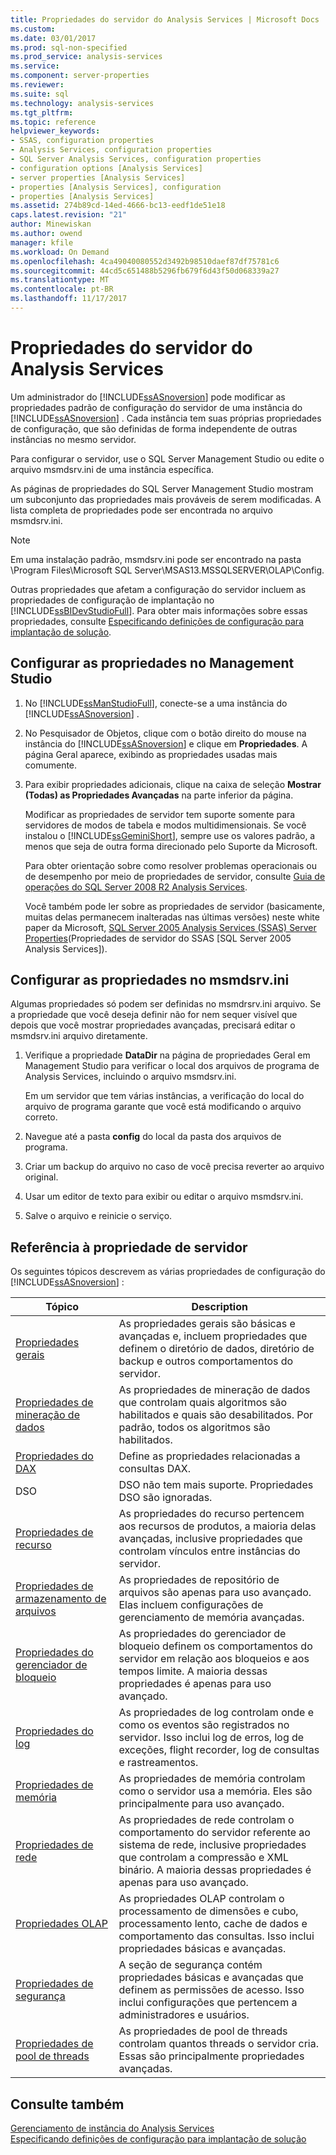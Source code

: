 ```yaml
---
title: Propriedades do servidor do Analysis Services | Microsoft Docs
ms.custom: 
ms.date: 03/01/2017
ms.prod: sql-non-specified
ms.prod_service: analysis-services
ms.service: 
ms.component: server-properties
ms.reviewer: 
ms.suite: sql
ms.technology: analysis-services
ms.tgt_pltfrm: 
ms.topic: reference
helpviewer_keywords:
- SSAS, configuration properties
- Analysis Services, configuration properties
- SQL Server Analysis Services, configuration properties
- configuration options [Analysis Services]
- server properties [Analysis Services]
- properties [Analysis Services], configuration
- properties [Analysis Services]
ms.assetid: 274b89cd-14ed-4666-bc13-eedf1de51e18
caps.latest.revision: "21"
author: Minewiskan
ms.author: owend
manager: kfile
ms.workload: On Demand
ms.openlocfilehash: 4ca49040080552d3492b98510daef87df75781c6
ms.sourcegitcommit: 44cd5c651488b5296fb679f6d43f50d068339a27
ms.translationtype: MT
ms.contentlocale: pt-BR
ms.lasthandoff: 11/17/2017
---
```

# <a name="server-properties-in-analysis-services"></a>Propriedades do servidor do Analysis Services
  Um administrador do [!INCLUDE[ssASnoversion](../../includes/ssasnoversion-md.md)] pode modificar as propriedades padrão de configuração do servidor de uma instância do [!INCLUDE[ssASnoversion](../../includes/ssasnoversion-md.md)] . Cada instância tem suas próprias propriedades de configuração, que são definidas de forma independente de outras instâncias no mesmo servidor.  
  
 Para configurar o servidor, use o SQL Server Management Studio ou edite o arquivo msmdsrv.ini de uma instância específica.  
 
As páginas de propriedades do SQL Server Management Studio mostram um subconjunto das propriedades mais prováveis de serem modificadas. A lista completa de propriedades pode ser encontrada no arquivo msmdsrv.ini.   
  
> [!NOTE]  
>  Em uma instalação padrão, msmdsrv.ini pode ser encontrado na pasta \Program Files\Microsoft SQL Server\MSAS13.MSSQLSERVER\OLAP\Config.
> 
> Outras propriedades que afetam a configuração do servidor incluem as propriedades de configuração de implantação no [!INCLUDE[ssBIDevStudioFull](../../includes/ssbidevstudiofull-md.md)]. Para obter mais informações sobre essas propriedades, consulte [Especificando definições de configuração para implantação de solução](../../analysis-services/multidimensional-models/deployment-script-files-solution-deployment-config-settings.md).
 
##  <a name="bkmk_config"></a> Configurar as propriedades no Management Studio 
  
1.  No [!INCLUDE[ssManStudioFull](../../includes/ssmanstudiofull-md.md)], conecte-se a uma instância do [!INCLUDE[ssASnoversion](../../includes/ssasnoversion-md.md)] .  
  
2. No Pesquisador de Objetos, clique com o botão direito do mouse na instância do [!INCLUDE[ssASnoversion](../../includes/ssasnoversion-md.md)] e clique em **Propriedades**. A página Geral aparece, exibindo as propriedades usadas mais comumente.  

3.  Para exibir propriedades adicionais, clique na caixa de seleção **Mostrar (Todas) as Propriedades Avançadas** na parte inferior da página.  
  
     Modificar as propriedades de servidor tem suporte somente para servidores de modos de tabela e modos multidimensionais. Se você instalou o [!INCLUDE[ssGeminiShort](../../includes/ssgeminishort-md.md)], sempre use os valores padrão, a menos que seja de outra forma direcionado pelo Suporte da Microsoft.  
  
     Para obter orientação sobre como resolver problemas operacionais ou de desempenho por meio de propriedades de servidor, consulte [Guia de operações do SQL Server 2008 R2 Analysis Services](http://go.microsoft.com/fwlink/?LinkID=225539).  
  
     Você também pode ler sobre as propriedades de servidor (basicamente, muitas delas permanecem inalteradas nas últimas versões) neste white paper da Microsoft, [SQL Server 2005 Analysis Services (SSAS) Server Properties](http://go.microsoft.com/fwlink/?LinkID=199102)(Propriedades de servidor do SSAS [SQL Server 2005 Analysis Services]).    
  
##  <a name="bkmk_msmdsrvini"></a> Configurar as propriedades no msmdsrv.ini
  Algumas propriedades só podem ser definidas no msmdrsrv.ini arquivo. Se a propriedade que você deseja definir não for nem sequer visível que depois que você mostrar propriedades avançadas, precisará editar o msmdsrv.ini arquivo diretamente.
  
1.  Verifique a propriedade **DataDir** na página de propriedades Geral em Management Studio para verificar o local dos arquivos de programa de Analysis Services, incluindo o arquivo msmdsrv.ini.

     Em um servidor que tem várias instâncias, a verificação do local do arquivo de programa garante que você está modificando o arquivo correto.  
  
2.  Navegue até a pasta **config** do local da pasta dos arquivos de programa.

3. Criar um backup do arquivo no caso de você precisa reverter ao arquivo original.  
  
4.  Usar um editor de texto para exibir ou editar o arquivo msmdsrv.ini.  
  
5.  Salve o arquivo e reinicie o serviço.  
  
##  <a name="bkmk_ref"></a> Referência à propriedade de servidor  
  
 Os seguintes tópicos descrevem as várias propriedades de configuração do [!INCLUDE[ssASnoversion](../../includes/ssasnoversion-md.md)] :  
  
|Tópico|Description|  
|-----------|-----------------|  
|[Propriedades gerais](../../analysis-services/server-properties/general-properties.md)|As propriedades gerais são básicas e avançadas e, incluem propriedades que definem o diretório de dados, diretório de backup e outros comportamentos do servidor.|  
|[Propriedades de mineração de dados](../../analysis-services/server-properties/data-mining-properties.md)|As propriedades de mineração de dados que controlam quais algoritmos são habilitados e quais são desabilitados. Por padrão, todos os algoritmos são habilitados.| 
|[Propriedades do DAX](../../analysis-services/server-properties/dax-properties.md)|Define as propriedades relacionadas a consultas DAX.|
|DSO|DSO não tem mais suporte. Propriedades DSO são ignoradas.|  
|[Propriedades de recurso](../../analysis-services/server-properties/feature-properties.md)|As propriedades do recurso pertencem aos recursos de produtos, a maioria delas avançadas, inclusive propriedades que controlam vínculos entre instâncias do servidor.|  
|[Propriedades de armazenamento de arquivos](../../analysis-services/server-properties/filestore-properties.md)|As propriedades de repositório de arquivos são apenas para uso avançado. Elas incluem configurações de gerenciamento de memória avançadas.|  
|[Propriedades do gerenciador de bloqueio](../../analysis-services/server-properties/lock-manager-properties.md)|As propriedades do gerenciador de bloqueio definem os comportamentos do servidor em relação aos bloqueios e aos tempos limite. A maioria dessas propriedades é apenas para uso avançado.|  
|[Propriedades do log](../../analysis-services/server-properties/log-properties.md)|As propriedades de log controlam onde e como os eventos são registrados no servidor. Isso inclui log de erros, log de exceções, flight recorder, log de consultas e rastreamentos.|  
|[Propriedades de memória](../../analysis-services/server-properties/memory-properties.md)|As propriedades de memória controlam como o servidor usa a memória. Eles são principalmente para uso avançado.|  
|[Propriedades de rede](../../analysis-services/server-properties/network-properties.md)|As propriedades de rede controlam o comportamento do servidor referente ao sistema de rede, inclusive propriedades que controlam a compressão e XML binário. A maioria dessas propriedades é apenas para uso avançado.|  
|[Propriedades OLAP](../../analysis-services/server-properties/olap-properties.md)|As propriedades OLAP controlam o processamento de dimensões e cubo, processamento lento, cache de dados e comportamento das consultas. Isso inclui propriedades básicas e avançadas.|  
|[Propriedades de segurança](../../analysis-services/server-properties/security-properties.md)|A seção de segurança contém propriedades básicas e avançadas que definem as permissões de acesso. Isso inclui configurações que pertencem a administradores e usuários.|  
|[Propriedades de pool de threads](../../analysis-services/server-properties/thread-pool-properties.md)|As propriedades de pool de threads controlam quantos threads o servidor cria. Essas são principalmente propriedades avançadas.|  
  
## <a name="see-also"></a>Consulte também  
 [Gerenciamento de instância do Analysis Services](../../analysis-services/instances/analysis-services-instance-management.md)   
 [Especificando definições de configuração para implantação de solução](../../analysis-services/multidimensional-models/deployment-script-files-solution-deployment-config-settings.md)  
  
  
